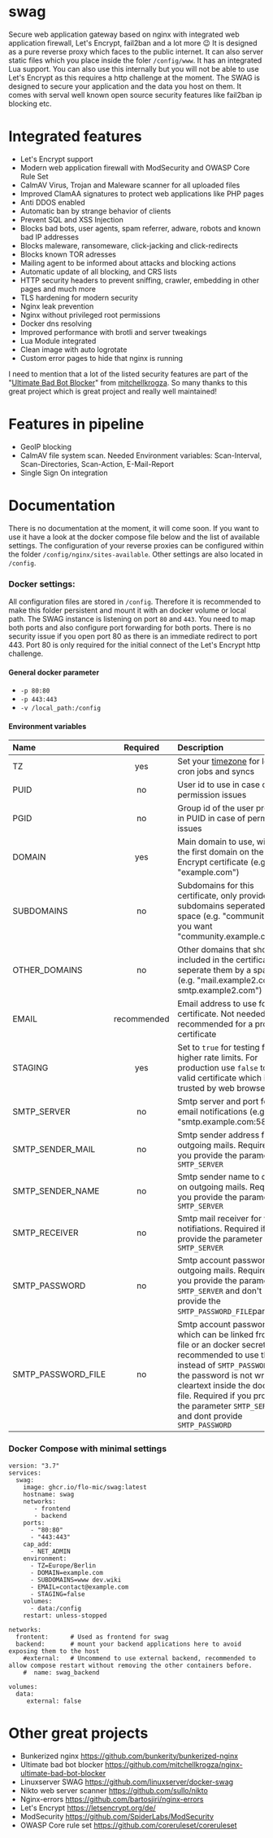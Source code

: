 # swag

Secure web application gateway based on nginx with integrated web application firewall, Let's Encrypt, fail2ban and a lot more 😉 It is designed as a pure reverse proxy which faces to the public internet. It can also server static files which you place inside the foler `/config/www`. It has an integrated Lua support. You can also use this internally but you will not be able to use Let's Encrypt as this requires a http challenge at the moment. The SWAG is designed to secure your application and the data you host on them. It comes with serval well known open source security features like fail2ban ip blocking etc.


# Integrated features

- Let's Encrypt support
- Modern web application firewall with ModSecurity and OWASP Core Rule Set
- CalmAV Virus, Trojan and Maleware scanner for all uploaded files
- Improved ClamAA signatures to protect web applications like PHP pages
- Anti DDOS enabled
- Automatic ban by strange behavior of clients
- Prevent SQL and XSS Injection
- Blocks bad bots, user agents, spam referrer, adware, robots and known bad IP addresses
- Blocks maleware, ransomeware, click-jacking and click-redirects
- Blocks known TOR adresses
- Mailing agent to be informed about attacks and blocking actions
- Automatic update of all blocking, and CRS lists
- HTTP security headers to prevent sniffing, crawler, embedding in other pages and much more
- TLS hardening for modern security
- Nginx leak prevention
- Nginx without privileged root permissions
- Docker dns resolving
- Improved performance with brotli and server tweakings
- Lua Module integrated
- Clean image with auto logrotate
- Custom error pages to hide that nginx is running

I need to mention that a lot of the listed security features are part of the "[Ultimate Bad Bot Blocker](https://github.com/mitchellkrogza/nginx-ultimate-bad-bot-blocker)" from [mitchellkrogza](https://github.com/mitchellkrogza). So many thanks to this great project which is great project and really well maintained!

# Features in pipeline

- GeoIP blocking
- CalmAV file system scan. Needed Environment variables: Scan-Interval, Scan-Directories, Scan-Action, E-Mail-Report
- Single Sign On integration

# Documentation

There is no documentation at the moment, it will come soon. If you want to use it have a look at the docker compose file below and the list of available settings. The configuration of your reverse proxies can be configured within the folder `/config/nginx/sites-available`. Other settings are also located in `/config`. 

### Docker settings:
All configuration files are stored in `/config`. Therefore it is recommended to make this folder persistent and mount it with an docker volume or local path. The SWAG instance is listening on port `80` and `443`. You need to map both ports and also configure port forwarding for both ports. There is no security issue if you open port 80 as there is an immediate redirect to port 443. Port 80 is only required for the initial connect of the Let's Encrypt http challenge.

#### General docker parameter
- `-p 80:80`
- `-p 443:443`
- `-v /local_path:/config`

#### Environment variables

| Name               | Required      | Description       |
| :---               |    :----:     | :---              |
| TZ                 | yes           | Set your [timezone](https://en.wikipedia.org/wiki/List_of_tz_database_time_zones) for logs, cron jobs and syncs |
| PUID               | no            | User id to use in case of permission issues |
| PGID               | no            | Group id of the user provided in PUID in case of permission issues |
| DOMAIN             | yes           | Main domain to use, will be the first domain on the Let's Encrypt certificate (e.g. "example.com") |
| SUBDOMAINS         | no            | Subdomains for this certificate, only provide the subdomains seperated by space (e.g. "community" if you want "community.example.com") |
| OTHER_DOMAINS      | no            | Other domains that should be included in the certificate, seperate them by a space (e.g. "mail.example2.com smtp.example2.com")  |
| EMAIL              | recommended   | Email address to use for the certificate. Not needed, but recommended for a proper certificate |
| STAGING            | yes           | Set to `true` for testing for higher rate limits. For production use `false` to get a valid certificate which is trusted by web browsers |
| SMTP_SERVER        | no            | Smtp server and port  for email notifications (e.g. "smtp.example.com:587" |
| SMTP_SENDER_MAIL   | no            | Smtp sender address for outgoing mails. Required if you provide the parameter `SMTP_SERVER` |
| SMTP_SENDER_NAME   | no            | Smtp sender name to display on outgoing mails. Required if you provide the parameter `SMTP_SERVER` |
| SMTP_RECEIVER      | no            | Smtp mail receiver for your notifiations. Required if you provide the parameter `SMTP_SERVER` |
| SMTP_PASSWORD      | no            | Smtp account password for outgoing mails. Required if you provide the parameter `SMTP_SERVER` and don't provide the `SMTP_PASSWORD_FILE`parameter |
| SMTP_PASSWORD_FILE | no            | Smtp account password which can be linked from a file or an docker secret. It is recommended to use this instead of `SMTP_PASSWORD` as the password is not written in cleartext inside the docker file. Required if you provide the parameter `SMTP_SERVER` and dont provide `SMTP_PASSWORD` |


### Docker Compose with minimal settings

```
version: "3.7"
services:
  swag:
    image: ghcr.io/flo-mic/swag:latest
    hostname: swag
    networks: 
       - frontend
       - backend
    ports:
      - "80:80"
      - "443:443"
    cap_add:
      - NET_ADMIN
    environment:
      - TZ=Europe/Berlin
      - DOMAIN=example.com   
      - SUBDOMAINS=www dev.wiki
      - EMAIL=contact@example.com
      - STAGING=false
    volumes:
      - data:/config
    restart: unless-stopped
    
networks:
  frontent:      # Used as frontend for swag
  backend:       # mount your backend applications here to avoid exposing them to the host
    #external:   # Uncommend to use external backend, recommended to allow compose restart without removing the other containers before.
    #  name: swag_backend
    
volumes:
  data:
     external: false
```


# Other great projects

- Bunkerized nginx https://github.com/bunkerity/bunkerized-nginx
- Ultimate bad bot blocker https://github.com/mitchellkrogza/nginx-ultimate-bad-bot-blocker
- Linuxserver SWAG https://github.com/linuxserver/docker-swag
- Nikto web server scanner https://github.com/sullo/nikto
- Nginx-errors https://github.com/bartosjiri/nginx-errors
- Let's Encrypt https://letsencrypt.org/de/
- ModSecurity https://github.com/SpiderLabs/ModSecurity
- OWASP Core rule set https://github.com/coreruleset/coreruleset

